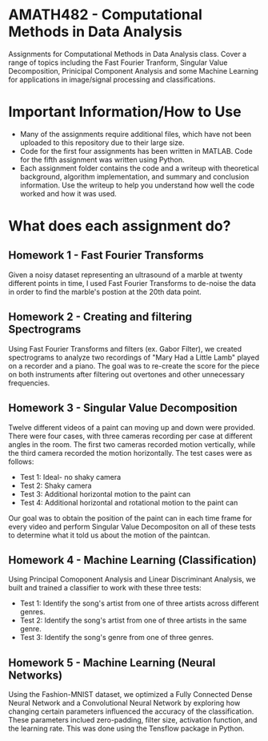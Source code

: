 # AMATH482 - Computational Methods in Data Analysis
Assignments for Computational Methods in Data Analysis class. Cover a range of topics including the Fast Fourier Tranform, Singular Value Decomposition, Prinicipal Component Analysis and some Machine Learning for applications in image/signal processing and classifications.

# Important Information/How to Use
- Many of the assignments require additional files, which have not been uploaded to this repository due to their large size.
- Code for the first four assignments has been written in MATLAB. Code for the fifth assignment was written using Python.
- Each assignment folder contains the code and a writeup with theoretical background, algorithm implementation, and summary and     conclusion information. Use the writeup to help you understand how well the code worked and how it was used.

# What does each assignment do?
## Homework 1 - Fast Fourier Transforms
Given a noisy dataset representing an ultrasound of a marble at twenty different points in time, I used Fast Fourier Transforms to de-noise the data in order to find the marble's postion at the 20th data point.
## Homework 2 - Creating and filtering Spectrograms
Using Fast Fourier Transforms and filters (ex. Gabor Filter), we created spectrograms to analyze two recordings of "Mary Had a Little Lamb" played on a recorder and a piano. The goal was to re-create the score for the piece on both instruments after filtering out overtones and other unnecessary frequencies.
## Homework 3 - Singular Value Decomposition
Twelve different videos of a paint can moving up and down were provided. There were four cases, with three cameras recording per case at different angles in the room. The first two cameras recorded motion vertically, while the third camera recorded the motion horizontally. The test cases were as follows:
- Test 1: Ideal- no shaky camera
- Test 2: Shaky camera
- Test 3: Additional horizontal motion to the paint can
- Test 4: Additional horizontal and rotational motion to the paint can

Our goal was to obtain the position of the paint can in each time frame for every video and perform Singular Value Decompositon on all of these tests to determine what it told us about the motion of the paintcan.
## Homework 4 - Machine Learning (Classification)
Using Principal Comoponent Analysis and Linear Discriminant Analysis, we built and trained a classifier to work with these three tests:
- Test 1: Identify the song's artist from one of three artists across different genres.
- Test 2: Identify the song's artist from one of three artists in the same genre.
- Test 3: Identify the song's genre from one of three genres.
## Homework 5 - Machine Learning (Neural Networks)
Using the Fashion-MNIST dataset, we optimized a Fully Connected Dense Neural Network and a Convolutional Neural Network by exploring how changing certain parameters influenced the accuracy of the classification.
These parameters inclued zero-padding, filter size, activation function, and the learning rate. This was done using the Tensflow package in Python.
